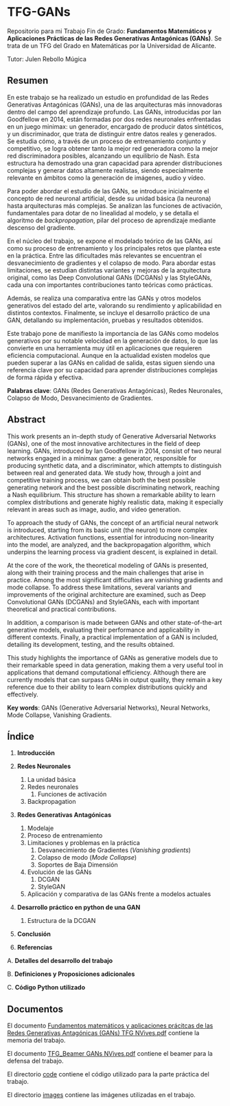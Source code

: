 # TFG-GANs

Repositorio para mi Trabajo Fin de Grado: **Fundamentos Matemáticos y Aplicaciones Prácticas de las Redes Generativas Antagónicas (GANs)**. Se trata de un TFG del Grado en Matemáticas por la Universidad de Alicante.

Tutor: Julen Rebollo Múgica

## Resumen

En este trabajo se ha realizado un estudio en profundidad de las Redes Generativas Antagónicas (GANs), una de las arquitecturas más innovadoras dentro del campo del aprendizaje profundo. Las GANs, introducidas por Ian Goodfellow en 2014, están formadas por dos redes neuronales enfrentadas en un juego minimax: un generador, encargado de producir datos sintéticos, y un discriminador, que trata de distinguir entre datos reales y generados. Se estudia cómo, a través de un proceso de entrenamiento conjunto y competitivo, se logra obtener tanto la mejor red generadora como la mejor red discriminadora posibles, alcanzando un equilibrio de Nash. Esta estructura ha demostrado una gran capacidad para aprender distribuciones complejas y generar datos altamente realistas, siendo especialmente relevante en ámbitos como la generación de imágenes, audio y vídeo. 

Para poder abordar el estudio de las GANs, se introduce inicialmente el concepto de red neuronal artificial, desde su unidad básica (la neurona) hasta arquitecturas más complejas. Se analizan las funciones de activación, fundamentales para dotar de no linealidad al modelo, y se detalla el algoritmo de *backpropagation*, pilar del proceso de aprendizaje mediante descenso del gradiente.

En el núcleo del trabajo, se expone el modelado teórico de las GANs, así como su proceso de entrenamiento y los principales retos que plantea este en la práctica. Entre las dificultades más relevantes se encuentran el desvanecimiento de gradientes y el colapso de modo. Para abordar estas limitaciones, se estudian distintas variantes y mejoras de la arquitectura original, como las Deep Convolutional GANs (DCGANs) y las StyleGANs, cada una con importantes contribuciones tanto teóricas como prácticas.

Además, se realiza una comparativa entre las GANs y otros modelos generativos del estado del arte, valorando su rendimiento y aplicabilidad en distintos contextos. Finalmente, se incluye el desarrollo práctico de una GAN, detallando su implementación, pruebas y resultados obtenidos.

Este trabajo pone de manifiesto la importancia de las GANs como modelos generativos por su notable velocidad en la generación de datos, lo que las convierte en una herramienta muy útil en aplicaciones que requieren eficiencia computacional. Aunque en la actualidad existen modelos que pueden superar a las GANs en calidad de salida, estas siguen siendo una referencia clave por su capacidad para aprender distribuciones complejas de forma rápida y efectiva.

**Palabras clave**: GANs (Redes Generativas Antagónicas), Redes Neuronales, Colapso de Modo, Desvanecimiento de Gradientes.

## Abstract

This work presents an in-depth study of Generative Adversarial Networks (GANs), one of the most innovative architectures in the field of deep learning. GANs, introduced by Ian Goodfellow in 2014, consist of two neural networks engaged in a minimax game: a generator, responsible for producing synthetic data, and a discriminator, which attempts to distinguish between real and generated data. We study how, through a joint and competitive training process, we can obtain both the best possible generating network and the best possible discriminating network, reaching a Nash equilibrium. This structure has shown a remarkable ability to learn complex distributions and generate highly realistic data, making it especially relevant in areas such as image, audio, and video generation.

To approach the study of GANs, the concept of an artificial neural network is introduced, starting from its basic unit (the neuron) to more complex architectures. Activation functions, essential for introducing non-linearity into the model, are analyzed, and the backpropagation algorithm, which underpins the learning process via gradient descent, is explained in detail.

At the core of the work, the theoretical modeling of GANs is presented, along with their training process and the main challenges that arise in practice. Among the most significant difficulties are vanishing gradients and mode collapse. To address these limitations, several variants and improvements of the original architecture are examined, such as Deep Convolutional GANs (DCGANs) and StyleGANs, each with important theoretical and practical contributions.

In addition, a comparison is made between GANs and other state-of-the-art generative models, evaluating their performance and applicability in different contexts. Finally, a practical implementation of a GAN is included, detailing its development, testing, and the results obtained.

This study highlights the importance of GANs as generative models due to their remarkable speed in data generation, making them a very useful tool in applications that demand computational efficiency. Although there are currently models that can surpass GANs in output quality, they remain a key reference due to their ability to learn complex distributions quickly and effectively.

**Key words**: GANs (Generative Adversarial Networks), Neural Networks, Mode Collapse, Vanishing Gradients.

## Índice

1. **Introducción**

2. **Redes Neuronales**
    1. La unidad básica
    2. Redes neuronales
        1. Funciones de activación
    3. Backpropagation

3. **Redes Generativas Antagónicas**
    1. Modelaje
    2. Proceso de entrenamiento
    3. Limitaciones y problemas en la práctica
        1. Desvanecimiento de Gradientes (*Vanishing gradients*)
        2. Colapso de modo (*Mode Collapse*)
        3. Soportes de Baja Dimensión
    4. Evolución de las GANs
        1. DCGAN
        2. StyleGAN
    5. Aplicación y comparativa de las GANs frente a modelos actuales

4. **Desarrollo práctico en python de una GAN**
    1. Estructura de la DCGAN

5. **Conclusión**

6. **Referencias**

A. **Detalles del desarrollo del trabajo**

B. **Definiciones y Proposiciones adicionales**

C. **Código Python utilizado**

## Documentos

El documento [Fundamentos matemáticos y aplicaciones prácitcas de las Redes Generativas Antagónicas (GANs) TFG NVives.pdf](Fundamentos_matemáticos_y_aplicaciones_prácitcas_de_las_Redes_Generativas_Antagónicas_(GANs)_TFG_NVives.pdf) contiene la memoria del trabajo.

El documento [TFG_Beamer GANs NVives.pdf](TFG_Beamer_GANs_NVives.pdf) contiene el beamer para la defensa del trabajo.

El directorio [code](code) contiene el código utilizado para la parte práctica del trabajo.

El directorio [images](images) contiene las imágenes utilizadas en el trabajo.
